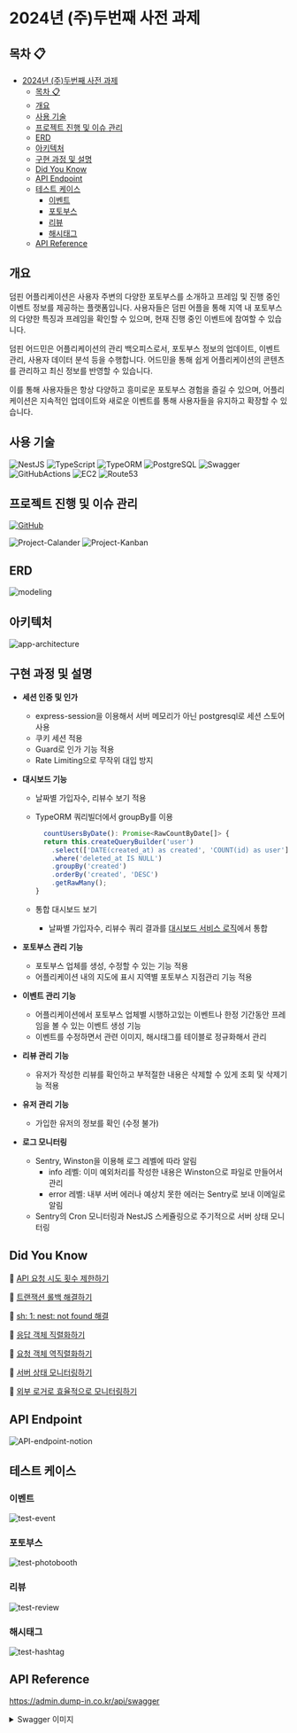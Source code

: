 # 2024년 (주)두번째 사전 과제

## 목차 :clipboard:

- [2024년 (주)두번째 사전 과제](#2024년-주두번째-사전-과제)
  - [목차 :clipboard:](#목차-clipboard)
  - [개요](#개요)
  - [사용 기술](#사용-기술)
  - [프로젝트 진행 및 이슈 관리](#프로젝트-진행-및-이슈-관리)
  - [ERD](#erd)
  - [아키텍처](#아키텍처)
  - [구현 과정 및 설명](#구현-과정-및-설명)
  - [Did You Know](#did-you-know)
  - [API Endpoint](#api-endpoint)
  - [테스트 케이스](#테스트-케이스)
    - [이벤트](#이벤트)
    - [포토부스](#포토부스)
    - [리뷰](#리뷰)
    - [해시태그](#해시태그)
  - [API Reference](#api-reference)

## 개요

덤핀 어플리케이션은 사용자 주변의 다양한 포토부스를 소개하고 프레임 및 진행 중인 이벤트 정보를 제공하는 플랫폼입니다.
사용자들은 덤핀 어플을 통해 지역 내 포토부스의 다양한 특징과 프레임을 확인할 수 있으며, 현재 진행 중인 이벤트에 참여할 수 있습니다.

덤핀 어드민은 어플리케이션의 관리 백오피스로서, 포토부스 정보의 업데이트, 이벤트 관리, 사용자 데이터 분석 등을 수행합니다.
어드민을 통해 쉽게 어플리케이션의 콘텐츠를 관리하고 최신 정보를 반영할 수 있습니다.

이를 통해 사용자들은 항상 다양하고 흥미로운 포토부스 경험을 즐길 수 있으며,
어플리케이션은 지속적인 업데이트와 새로운 이벤트를 통해 사용자들을 유지하고 확장할 수 있습니다.

## 사용 기술

![NestJS][NestJS] ![TypeScript][TypeScript] ![TypeORM][TypeORM]
![PostgreSQL][PostgreSQL] ![Swagger][Swagger]
![GitHubActions][GitHubActions] ![EC2][AWS-EC2] ![Route53][AWS-Route53]

## 프로젝트 진행 및 이슈 관리

[![GitHub][GitHub]](https://github.com/orgs/develop-pix/projects/1/views/1)

![Project-Calander](https://github.com/develop-pix/dump-in-Admin-BE/assets/96982072/d7620bae-fcaf-4d2b-87b4-29bb48013649)
![Project-Kanban](https://github.com/develop-pix/dump-in-Admin-BE/assets/96982072/1f345570-1ec3-4fc5-b77a-a03a9a730997)

## ERD

![modeling](https://github.com/develop-pix/dump-in-Admin-BE/assets/96982072/7f7d0eda-468e-44f8-819a-5df3006280c8)

## 아키텍처

![app-architecture](https://github.com/develop-pix/dump-in-Admin-BE/assets/96982072/302d5157-1e8c-4eb6-a50a-ef106c7fe897)

## 구현 과정 및 설명

- **세션 인증 및 인가**

  - express-session을 이용해서 서버 메모리가 아닌 postgresql로 세션 스토어 사용
  - 쿠키 세션 적용
  - Guard로 인가 기능 적용
  - Rate Limiting으로 무작위 대입 방지

- **대시보드 기능**

  - 날짜별 가입자수, 리뷰수 보기 적용
  - TypeORM 쿼리빌더에서 groupBy를 이용

    ```typescript
      countUsersByDate(): Promise<RawCountByDate[]> {
      return this.createQueryBuilder('user')
        .select(['DATE(created_at) as created', 'COUNT(id) as user'])
        .where('deleted_at IS NULL')
        .groupBy('created')
        .orderBy('created', 'DESC')
        .getRawMany();
    }
    ```

  - 통합 대시보드 보기
    - 날짜별 가입자수, 리뷰수 쿼리 결과를 [대시보드 서비스 로직][dashboard]에서 통합

- **포토부스 관리 기능**

  - 포토부스 업체를 생성, 수정할 수 있는 기능 적용
  - 어플리케이션 내의 지도에 표시 지역별 포토부스 지점관리 기능 적용

- **이벤트 관리 기능**

  - 어플리케이션에서 포토부스 업체별 시행하고있는 이벤트나 한정 기간동안 프레임을 볼 수 있는 이벤트 생성 기능
  - 이벤트를 수정하면서 관련 이미지, 해시태그를 테이블로 정규화해서 관리

- **리뷰 관리 기능**

  - 유저가 작성한 리뷰를 확인하고 부적절한 내용은 삭제할 수 있게 조회 및 삭제기능 적용

- **유저 관리 기능**

  - 가입한 유저의 정보를 확인 (수정 불가)

- **로그 모니터링**

  - Sentry, Winston을 이용해 로그 레벨에 따라 알림
    - info 레벨: 이미 예외처리를 작성한 내용은 Winston으로 파일로 만들어서 관리
    - error 레벨: 내부 서버 에러나 예상치 못한 에러는 Sentry로 보내 이메일로 알림
  - Sentry의 Cron 모니터링과 NestJS 스케쥴링으로 주기적으로 서버 상태 모니터링

## Did You Know

:pushpin: [API 요청 시도 횟수 제한하기](https://zamoca.space/js-ts/nest-js/rate-limit.html)

:pushpin: [트랜잭션 롤백 해결하기](https://zamoca.space/db/transaction-rollback.html)

:pushpin: [sh: 1: nest: not found 해결](https://zamoca.space/js-ts/nest-js/error-cli-not-found.html)

:pushpin: [응답 객체 직렬화하기](https://zamoca.space/js-ts/nest-js/class-transformer.html)

:pushpin: [요청 객체 역직렬화하기](https://zamoca.space/js-ts/nest-js/class-validator.html)

:pushpin: [서버 상태 모니터링하기](https://zamoca.space/js-ts/nest-js/server-monitoring.html)

:pushpin: [외부 로거로 효율적으로 모니터링하기](https://zamoca.space/js-ts/nest-js/external-logger.html)

## API Endpoint

![API-endpoint-notion](https://github.com/develop-pix/dump-in-Admin-BE/assets/96982072/961eacf8-4dee-4779-b748-7631e3687e48)

## 테스트 케이스

### 이벤트

![test-event](https://github.com/develop-pix/dump-in-Admin-BE/assets/96982072/f61692a4-cfde-431e-b8e5-b39cde17d00b)

### 포토부스

![test-photobooth](https://github.com/develop-pix/dump-in-Admin-BE/assets/96982072/b6f74c5e-8406-4207-b621-ec8c1125e522)

### 리뷰

![test-review](https://github.com/develop-pix/dump-in-Admin-BE/assets/96982072/0b152ed3-1226-4d12-ab41-11eef0792c32)

### 해시태그

![test-hashtag](https://github.com/develop-pix/dump-in-Admin-BE/assets/96982072/42a59297-dc87-4baa-89eb-646ff894886c)

## API Reference

<https://admin.dump-in.co.kr/api/swagger>

<details>

<summary>Swagger 이미지</summary>

![1](https://github.com/develop-pix/dump-in-Admin-BE/assets/96982072/beecf55a-de66-4722-b237-17f46f78bc27)
![2](https://github.com/develop-pix/dump-in-Admin-BE/assets/96982072/13fd5bec-4412-4d05-adb9-9c90dad679a9)

</details>

<br/>

[NestJS]: https://img.shields.io/badge/nestjs-%23E0234E.svg?style=for-the-badge&logo=nestjs&logoColor=white
[TypeScript]: https://img.shields.io/badge/typescript-%23007ACC.svg?style=for-the-badge&logo=typescript&logoColor=white
[TypeORM]: https://img.shields.io/badge/TypeORM-%2334567c.svg?style=for-the-badge&logo=adminer&logoColor=white
[PostgreSQL]: https://img.shields.io/badge/postgres-%23316192.svg?style=for-the-badge&logo=postgresql&logoColor=white
[Swagger]: https://img.shields.io/badge/swagger-%23Clojure.svg?style=for-the-badge&logo=swagger&logoColor=white
[GitHubActions]: https://img.shields.io/badge/GitHub%20Actions-%232088ff.svg?style=for-the-badge&logo=githubactions&logoColor=white
[GitHub]: https://img.shields.io/badge/GitHub%20Project-%23181717.svg?style=for-the-badge&logo=github&logoColor=white
[AWS-EC2]: https://img.shields.io/badge/AWS%20EC2-%23FF9900.svg?style=for-the-badge&logo=amazonec2&logoColor=white
[AWS-Route53]: https://img.shields.io/badge/AWS%20Route53-%238C4FFF.svg?style=for-the-badge&logo=amazonroute53&logoColor=white
[dashboard]: https://github.com/develop-pix/dump-in-Admin-BE/blob/main/src/dashboard/dashboard.service.ts
